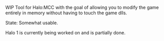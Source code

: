 WIP Tool for Halo:MCC with the goal of allowing you to modify the game entirely in memory without having to touch the game dlls.

State: Somewhat usable.

Halo 1 is currently being worked on and is partially done.
